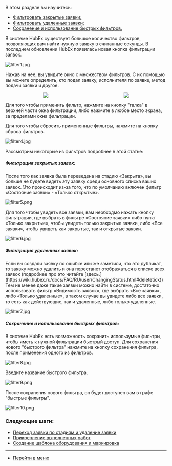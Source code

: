 В этом разделе вы научитесь:
<html>
  <meta charset="utf-8">
  <title>Быстрый переход внутри документа</title>
 <ul>
       <li><a href="#deltick1">Фильтровать закрытые заявки;</a></li>
       <li><a href="#deltick2">Фильтровать удаленные заявки;</a></li>
       <li><a href="#deltick3">Сохранение и использование быстрых фильтров.</a></li>
 </ul>
</html>

В системе HubEx существует большое количество фильтров, позволяющих вам найти нужную заявку в считанные секунды. В последнем обновлении HubEx появилась новая кнопка фильтрации заявок.

![filter1.jpg](/attachments/images/FAQ/USER/Filters/filter1.jpg)

Нажав на нее, вы увидите окно с множеством фильтров. С их помощью вы можете определить, кто подал заявку, исполнителя по заявке, метод подачи заявки и другое.

<div style="display: flex;">
  <img  style="margin: 0 auto; display: block; max-width: 100%;" src="/attachments/images/FAQ/USER/Filters/filter2.jpg" /><img style="margin: 0 auto; display: block; max-width: 100%;" src="/attachments/images/FAQ/USER/Filters/filter3.jpg" />
</div>

Для того чтобы применить фильтр, нажмите на кнопку "галка" в верхней части окна фильтрации, либо нажмите в любое место экрана, за пределами окна фильтрации.

Для того чтобы сбросить примененные фильтры, нажмите на кнопку сброса фильтров.

![filter4.jpg](/attachments/images/FAQ/USER/Filters/filter4.jpg)

Рассмотрим некоторые из фильтров подробнее в этой статье:

<h5 id="deltick1">Фильтрация закрытых заявок: </h5>
После того как заявка была переведена на стадию «Закрыта», вы больше не будете видеть эту заявку среди основного списка ваших заявок. Это происходит из-за того, что по умолчанию включен фильтр «Состояние заявки» - «Только открытые».

![filter5.png](/attachments/images/FAQ/USER/Filters/filter5.png)

Для того чтобы увидеть все заявки, вам необходмо нажать кнопку фильтрации, где выбрать в фильтре «Состояние заявки» либо пункт «Только закрытые», чтобы увидеть только закрытые заявки, либо «Все заявки», чтобы увидеть как закрытые, так и открытые заявки.

![filter6.jpg](/attachments/images/FAQ/USER/Filters/filter6.jpg)

<h5 id="deltick2">Фильтрация удаленных заявок: </h5>
Если вы создали заявку по ошибке или же заметили, что это дубликат, то заявку можно удалить и она перестанет отображаться в списке всех заявок (подробнее про это читайте [здесь.](https://wiki.hubex.ru/docs/FAQ/RU/user/ChangingStatus.html#deletetick)) Тем не менее даже такие заявки можно найти в системе, достаточно использовать фильтр «Видимость заявок», где выбрать «Все заявки», либо «Только удаленные», в таком случае вы увидете либо все заявки, то есть как действующие, так и удаленные, либо только удаленные.

![filter7.jpg](/attachments/images/FAQ/USER/Filters/filter7.jpg)

<h5 id="deltick3">Сохранение и использование быстрых фильтров: </h5>
В системе HubEx есть возможность сохранить использумые фильтры, чтобы иметь к нужной фильтрации быстрый доступ. Для сохранения нового "быстрого фильтра" нажмите на кнопку сохранения фильтра, после применения одного из фильтров.

![filter8.jpg](/attachments/images/FAQ/USER/Filters/filter8.jpg)

Введите название быстрого фильтра.

![filter9.png](/attachments/images/FAQ/USER/Filters/filter9.png)

После сохранения нового фильтра, он будет доступен вам в графе "быстрые фильтры".

![filter10.png](/attachments/images/FAQ/USER/Filters/filter10.png)


### Следующие шаги:
- [Переход заявки по стадиям и удаление заявки](./ChangingStatus.md)
- [Прикрепление выполненных работ](./AttachingFiles.md)
- [Создание шаблона оборудования и маркировка](./CreatingObjTemplates.md)




____
- [Перейти в меню](http://wiki.hubex.ru)
